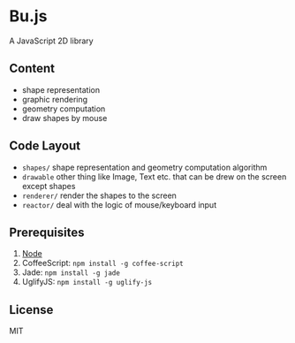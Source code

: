 Bu.js
=====

A JavaScript 2D library


## Content

- shape representation
- graphic rendering
- geometry computation
- draw shapes by mouse


## Code Layout

- `shapes/` shape representation and geometry computation algorithm
- `drawable` other thing like Image, Text etc. that can be drew on the screen except shapes
- `renderer/` render the shapes to the screen
- `reactor/` deal with the logic of mouse/keyboard input


## Prerequisites

1. [Node](https://nodejs.org/)
2. CoffeeScript: `npm install -g coffee-script`
3. Jade: `npm install -g jade`
4. UglifyJS: `npm install -g uglify-js`


## License

MIT
